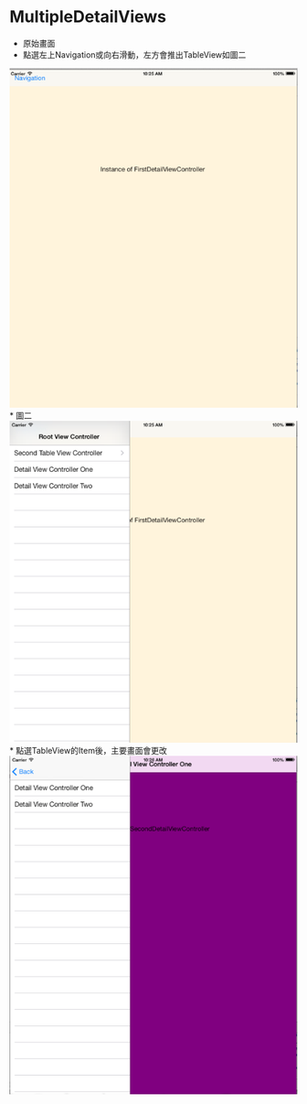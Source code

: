 MultipleDetailViews
==========
 * 原始畫面
 * 點選左上Navigation或向右滑動，左方會推出TableView如圖二
<img src="1.png">
<br>
 * 圖二
<img src="2.png">
<br>
 * 點選TableView的Item後，主要畫面會更改
<br>
<img src="3.png">
<br>
